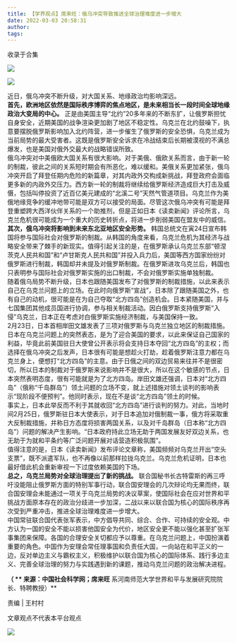 ```yaml
---
title: 【学界观点】席来旺：俄乌冲突导致推进全球治理难度进一步增大
date: 2022-03-03 20:58:31
author: 
tags: 
---
```



收录于合集

![](/images/206/2.gif)

![](/images/206/3.jpeg)

近日，俄乌冲突不断升级，对大国关系、地缘政治均影响深远。  
 **首先，欧洲地区依然是国际秩序博弈的焦点地区，是未来相当长一段时间全球地缘政治大变局的中心。**
正是由美国主导“北约”20多年来的不断东扩，让俄罗斯担忧自身安全，近期美国的战争渲染更加剧了地区不稳定性。乌克兰在北约鼓噪下，执意要摆脱俄罗斯影响加入北约阵营，进一步催生了俄罗斯的安全恐惧，乌克兰成为当前局势的最大受害者。这既是俄罗斯安全诉求在冷战结束后长期被漠视的不满总爆发，也是美国对俄外交最大的战略错误所致。  
俄乌冲突对中美俄欧大国关系有很大影响。对于美俄、俄欧关系而言，由于新一轮的制裁，彼此之间的关系短时期会有所恶化，难以缓和。美俄关系更加紧张，俄乌冲突开启了拜登任期内危险的新篇章，对其内政外交构成新挑战，拜登政府会面临更多新的内政外交压力。西方新一轮的制裁将继续给俄罗斯经济造成巨大打击及威慑，包括叫停投资了近百亿美元建成的“北溪二号”天然气管道项目。乌克兰作为美俄地缘竞争的缓冲地带可能是双方可以接受的局面。尽管这次俄乌冲突有可能是拜登重塑跨大西洋伙伴关系的一个助推剂，但是正如日本《读卖新闻》评论所言，乌克兰危机很可能成为一个重大的历史转折点，将进一步削弱美国在盟友中的威信。  
 **其次，俄乌冲突将影响到未来东北亚地区安全形势。**
韩国总统文在寅24日宣布韩国将参与国际社会对俄罗斯的制裁。从韩国的角度来看，乌克兰危机为其经济与战略安全带来了棘手的新现实。值得引起关注的是，在俄罗斯承认乌克兰东部“顿涅茨克人民共和国”和“卢甘斯克人民共和国”并投入兵力后，美国等西方国家纷纷对俄罗斯进行制裁，韩国却并未提及对俄罗斯制裁。在俄罗斯进攻乌克兰后，韩国也只表明参与国际社会对俄罗斯实施的出口制裁，不会对俄罗斯实施单独制裁。  
随着俄乌局势不断升级，日本也跟随美国发布了对俄罗斯的制裁措施，以此来表示自己在乌克兰问题上的立场。在此时向俄罗斯“宣战”，日本除了跟随美国之外，也有自己的动机，很可能是在为自己夺取“北方四岛”创造机会。日本紧随美国，并与七国集团其他成员国进行协调，参与相关制裁活动。因白俄罗斯支持俄罗斯“入侵”乌克兰，日本正在考虑对白俄罗斯实施经济制裁，与美国保持一致。  
2月23日，日本首相岸田文雄发表了三项对俄罗斯与乌克兰独立地区的制裁措施。日本在乌克兰问题上的突然表态，是为了迎合美国的要求，以此来保证自己国家的利益，毕竟此前美国驻日大使曾公开表示将会支持日本夺回“北方四岛”的主权；而选择在俄乌冲突之后发声，日本很有可能是想趁火打劫，趁着俄罗斯注意力都在乌克兰身上，便想打“北方四岛”的主意。由于日俄之间的双边贸易来往并不是很密切，所以日本的制裁对于俄罗斯来说影响并不是很大，所以在这个敏感的节点，日本突然表明态度，很有可能就是为了北方四岛。岸田文雄还强调，日本对“北方四岛”（俄称“千岛群岛”）领土问题的立场不变，就上述措施对领土谈判的影响表示“现阶段不便预判”。他同时表示，现在不是谈“北方四岛”领土的时候。  
事实上，日本此举反而不利于其就收回“北方四岛”进行谈判的努力。对此，当地时间2月25日，俄罗斯驻日本大使表示，对于日本追加对俄制裁一事，俄方将采取重大反制裁措施，并称日方态度将损害两国关系，以及对千岛群岛（日本称“北方四岛”）问题的解决产生影响。“日本政府持此立场无助于两国发展友好双边关系，也无助于为就和平条约等广泛问题开展对话营造积极氛围”。  
值得注意的是，日本《读卖新闻》发布评论文章称，美国频频对乌克兰开出“空头支票”，既不派遣军队，也不再像以前那样拉拢乌克兰。乌克兰危机证明，日本也最好借此机会重新审视一下过度依赖美国的下场。  
 **总之，乌克兰局势对全球治理提出了新的挑战。**
联合国秘书长古特雷斯的再三呼吁没能阻止俄罗斯方面的特别军事行动，联合国安理会的几次辩论均无果而终，联合国安理会未能通过一项关于乌克兰局势的决议草案，使国际社会在应对世界和平挑战方面原本存在的政治分歧进一步加深，二战以来以联合国为核心的国际秩序再次受到严重冲击，推进全球治理难度进一步增大。  
中国常驻联合国代表张军表示，中方倡导共同、综合、合作、可持续的安全观。中方认为一国的安全不能以损害他国安全为代价，地区安全更不能以强化甚至扩张军事集团来保障。各国的合理安全关切都应予以尊重。在乌克兰问题上，中国扮演着重要的角色。中国作为安理会常任理事国和负责任大国，一向站在和平正义的一边，反对单边主义与霸权主义，积极维护以联合国为核心的国际体系、践行多边主义、完善全球治理的努力与实践遇到新的课题，推动乌克兰问题的政治解决进程。

**（ ** **来源：中国社会科学网；席来旺**** 系河南师范大学世界和平与发展研究院院长、特聘教授）**

  

  

责编 | 王村村

  

文章观点不代表本平台观点

![](/images/206/4.gif)  


